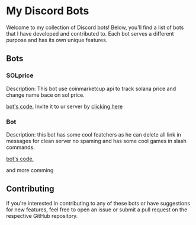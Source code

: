 # My Discord Bots

Welcome to my collection of Discord bots! Below, you'll find a list of bots that I have developed and contributed to. Each bot serves a different purpose and has its own unique features.

## Bots

### SOLprice
Description: This bot use coinmarketcup api to track solana price and change name bace on sol price.

[bot's code.](https://github.com/BrahimChatri/Useful-Discord-bots/blob/main/SOLprice.py)
Invite it to ur server by [clicking here](https://discord.com/oauth2/authorize?client_id=1155953858103746632)


### Bot 
Description: this bot has some cool featchers as he can delete all link in messages for clean server no spaming
and has some cool games in slash commands.

[bot's code.](https://github.com/BrahimChatri/Useful-Discord-bots/blob/main/bot.py)

and more comming 
<!-- Add more bots as needed -->

## Contributing

If you're interested in contributing to any of these bots or have suggestions for new features, feel free to open an issue or submit a pull request on the respective GitHub repository.

